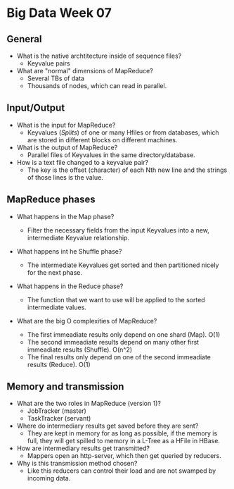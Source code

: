 # Big Data Week 07
## General
- What is the native archtitecture inside of sequence files?
	- Keyvalue pairs
- What are "normal" dimensions of MapReduce?
	- Several TBs of data
	- Thousands of nodes, which can read in parallel.
## Input/Output
- What is the input for MapReduce?
	- Keyvalues (*Splits*) of one or many Hfiles or from databases, which are stored in different blocks on different machines. 
- What is the output of MapReduce?
	- Parallel files of Keyvalues in the same directory/database.
- How is a text file changed to a keyvalue pair?
	- The key is the offset (character) of each Nth new line and the strings of those lines is the value.
## MapReduce phases	
- What happens in the Map phase?
	- Filter the necessary fields from the input Keyvalues into a new, intermediate Keyvalue relationship.

- What happens int he Shuffle phase?
	- The intermediate Keyvalues get sorted and then partitioned nicely for the next phase.
	
- What happens in the Reduce phase?
	- The function that we want to use will be applied to the sorted intermediate values.

- What are the big O complexities of MapReduce?
	- The first immeadiate results only depend on one shard (Map). O(1)
	- The second immeadiate results depend on many other first immeadiate results (Shuffle). O(n^2)
	- The final results only depend on one of the second immeadiate results (Reduce). O(1)
## Memory and transmission
- What are the two roles in MapReduce (version 1)?
	- JobTracker (master)
	- TaskTracker (servant)
- Where do intermediary results get saved before they are sent?
	- They are kept in memory for as long as possible, if the memory is full, they will get spilled to memory in a L-Tree as a HFile in HBase.
- How are intermediary results get transmitted?
	- Mappers open an http-server, which then get queried by reducers.
- Why is this transmission method chosen?
	- Like this reducers can control their load and are not swamped by incoming data.
	

